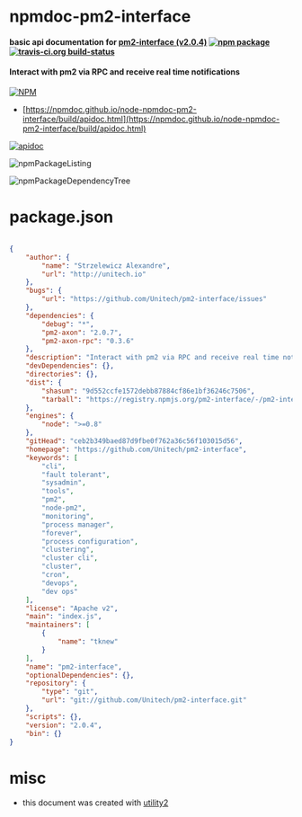 # npmdoc-pm2-interface

#### basic api documentation for  [pm2-interface (v2.0.4)](https://github.com/Unitech/pm2-interface)  [![npm package](https://img.shields.io/npm/v/npmdoc-pm2-interface.svg?style=flat-square)](https://www.npmjs.org/package/npmdoc-pm2-interface) [![travis-ci.org build-status](https://api.travis-ci.org/npmdoc/node-npmdoc-pm2-interface.svg)](https://travis-ci.org/npmdoc/node-npmdoc-pm2-interface)

#### Interact with pm2 via RPC and receive real time notifications

[![NPM](https://nodei.co/npm/pm2-interface.png?downloads=true&downloadRank=true&stars=true)](https://www.npmjs.com/package/pm2-interface)

- [https://npmdoc.github.io/node-npmdoc-pm2-interface/build/apidoc.html](https://npmdoc.github.io/node-npmdoc-pm2-interface/build/apidoc.html)

[![apidoc](https://npmdoc.github.io/node-npmdoc-pm2-interface/build/screenCapture.buildCi.browser.%252Ftmp%252Fbuild%252Fapidoc.html.png)](https://npmdoc.github.io/node-npmdoc-pm2-interface/build/apidoc.html)

![npmPackageListing](https://npmdoc.github.io/node-npmdoc-pm2-interface/build/screenCapture.npmPackageListing.svg)

![npmPackageDependencyTree](https://npmdoc.github.io/node-npmdoc-pm2-interface/build/screenCapture.npmPackageDependencyTree.svg)



# package.json

```json

{
    "author": {
        "name": "Strzelewicz Alexandre",
        "url": "http://unitech.io"
    },
    "bugs": {
        "url": "https://github.com/Unitech/pm2-interface/issues"
    },
    "dependencies": {
        "debug": "*",
        "pm2-axon": "2.0.7",
        "pm2-axon-rpc": "0.3.6"
    },
    "description": "Interact with pm2 via RPC and receive real time notifications",
    "devDependencies": {},
    "directories": {},
    "dist": {
        "shasum": "9d552ccfe1572debb87884cf86e1bf36246c7506",
        "tarball": "https://registry.npmjs.org/pm2-interface/-/pm2-interface-2.0.4.tgz"
    },
    "engines": {
        "node": ">=0.8"
    },
    "gitHead": "ceb2b349baed87d9fbe0f762a36c56f103015d56",
    "homepage": "https://github.com/Unitech/pm2-interface",
    "keywords": [
        "cli",
        "fault tolerant",
        "sysadmin",
        "tools",
        "pm2",
        "node-pm2",
        "monitoring",
        "process manager",
        "forever",
        "process configuration",
        "clustering",
        "cluster cli",
        "cluster",
        "cron",
        "devops",
        "dev ops"
    ],
    "license": "Apache v2",
    "main": "index.js",
    "maintainers": [
        {
            "name": "tknew"
        }
    ],
    "name": "pm2-interface",
    "optionalDependencies": {},
    "repository": {
        "type": "git",
        "url": "git://github.com/Unitech/pm2-interface.git"
    },
    "scripts": {},
    "version": "2.0.4",
    "bin": {}
}
```



# misc
- this document was created with [utility2](https://github.com/kaizhu256/node-utility2)
